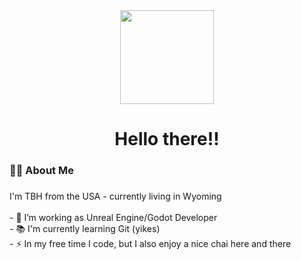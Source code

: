 <div align="center">
  <img height="150" src="https://media.giphy.com/media/v1.Y2lkPTc5MGI3NjExcG1jcGpxb3ppMXllaGF2b3U1bDc3eGVleXByZHgwZHR0NTZ6dTVldCZlcD12MV9naWZzX3NlYXJjaCZjdD1n/bGgsc5mWoryfgKBx1u/giphy.gif"  />
</div>

###

<h1 align="center">Hello there!! </h1>

###

<h3 align="left">👩‍💻  About Me</h3>

###

<p align="left">I'm TBH from the USA - currently living in Wyoming <br><br>- 🔭 I’m working as Unreal Engine/Godot Developer<br>- 📚 I'm currently learning Git (yikes)<br>- ⚡ In my free time I code, but I also enjoy a nice chai here and there</p>

###
